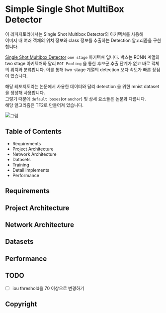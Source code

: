 # Simple Single Shot MultiBox Detector 

이 레파지토리에서는 Single Shot Multibox Detector의 아키텍쳐를 사용해  
이미지 내 여러 객체의 위치 정보와 class 정보를 추출하는 Detection 알고리즘을 구현합니다.      
  
[Single Shot Multibox Detector](https://arxiv.org/abs/1512.02325) `one stage` 아키텍쳐 입니다.
박스는 RCNN 계열의 two stage 아키텍쳐와 달리 `ROI Pooling` 을 통한 후보군 추출 단계가 없고
바로 객체의 위치와 분류합니다. 
이를 통해 two-stage 계열의 detection 보다 속도가 빠른 장점이 있습니다.   

해당 레포지토리는 논문에서 사용한 데이터와 달리 detection 을 위한 mnist dataset 을 생성해 사용합니다.  
그렇기 때문에 `default boxes`(or `anchor`) 및 상세 요소들은 논문과 다름니다.            
해당 알고리즘은 TF2로 만들어져 있습니다.

![그림](https://i.imgur.com/GwqRK5A.jpg)

## Table of Contents
 - Requirements
 - Project Architecture
 - Network Architecture
 - Datasets
 - Training
 - Detail implements  
 - Performance
 

## Requirements 

## Project Architecture

## Network Architecture 
 
## Datasets 

## Performance

## TODO
 - [ ] iou threshold을 70 이상으로 변경하기   

## Copyright 